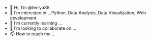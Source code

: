 - 👋 Hi, I’m @terrya88
- 👀 I’m interested in ...Python, Data Analysis, Data Visualization, Web development.
- 🌱 I’m currently learning ...
- 💞️ I’m looking to collaborate on ...
- 📫 How to reach me ...

<!---
terrya88/terrya88 is a ✨ special ✨ repository because its `README.md` (this file) appears on your GitHub profile.
You can click the Preview link to take a look at your changes.
--->
